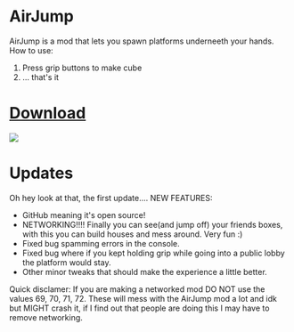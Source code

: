 # AirJump
AirJump is a mod that lets you spawn platforms underneeth your hands.
How to use:
1. Press grip buttons to make cube
2. ... that's it

# [Download](https://www.youtube.com/watch?v=yPYZpwSpKmA)

![](Gifs/networked_airjump_2.gif)

# Updates
Oh hey look at that, the first update....
NEW FEATURES:
* GitHub meaning it's open source!
* NETWORKING!!!! Finally you can see(and jump off) your friends boxes, with this you can build houses and mess around. Very fun :)
* Fixed bug spamming errors in the console.
* Fixed bug where if you kept holding grip while going into a public lobby the platform would stay.
* Other minor tweaks that should make the experience a little better.






Quick disclamer: If you are making a networked mod DO NOT use the values 69, 70, 71, 72. These will mess with the AirJump mod a lot and idk but MIGHT crash it, if I find out that people are doing this I may have to remove networking.
